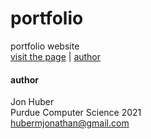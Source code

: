 # portfolio
portfolio website</br>
[visit the page](http://jonhuber.us) | [author](#author)

#### author
Jon Huber</br>
Purdue Computer Science 2021</br>
[hubermjonathan@gmail.com](mailto:hubermjonathan@gmail.com)
